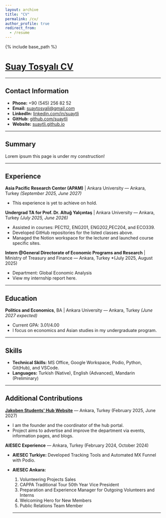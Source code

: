 ```yaml
---
layout: archive
title: "CV"
permalink: /cv/
author_profile: true
redirect_from:
  - /resume
---
```


{% include base_path %}

# [Suay Tosyalı CV](https://drive.google.com/file/d/1g5D0b_oFNSwwVFbIdVQ3bn90CthdbqrH/view?usp=sharing) 
---
## Contact Information
- **Phone:** +90 (545) 256 82 52
- **Email:** [suaytosyali@gmail.com](mailto:suaytosyali@gmail.com)
- **LinkedIn:** [linkedin.com/in/suaytli](https://www.linkedin.com/in/suay-tosyali/)
- **GitHub:** [github.com/suaytli](github.com/suaytli)
- **Website:** [suaytli.github.io](suaytli.github.io)

---
## Summary
Lorem ipsum this page is under my construction!

---
## Experience

**Asia Pacific Research Center (APAM)** | Ankara University — Ankara, Turkey
*(September 2025, June 2027)*
- This experience is yet to achieve on hold.

**Undergrad TA for Prof. Dr. Altuğ Yalçıntaş** | Ankara University — Ankara, Turkey
*(July 2025, June 2026)*
- Assisted in courses: PEC112, ENG201, ENG202,PEC204, and ECO339.
- Developed GitHub repositories for the listed classes above.
- Managed the Notion workspace for the lecturer and launched course specific sites.

**Intern @General Directorate of Economic Programs and Research** | Ministry of Treasury and Finance — Ankara, Turkey
*(July 2025, August 2025)
- Department: Global Economic Analysis
- View my internship report here.

---
## Education

**Politics and Economics**, BA | Ankara University — Ankara, Turkey
*(June 2027 expected)*
- Current GPA: 3.01/4.00
- I focus on economics and Asian studies in my undergraduate program.

---
## Skills
- **Technical Skills:** MS Office, Google Workspace, Podio, Python, Git(Hub), and VSCode.
- **Languages:** Turkish (Native), English (Advanced), Mandarin (Preliminary) 

---
## Additional Contributions

**[Jakoben Students' Hub Website](https://jakoben.framer.website/)** — Ankara, Turkey
(February 2025, June 2027)
- I am the founder and the coordinator of the hub portal.
- Project aims to advertise and improve the department via events, information pages, and blogs.

**AIESEC Experience** — Ankara, Turkey
(February 2024, October 2024)
- **AIESEC Turkiye:** Developed Tracking Tools and Automated MX Funnel with Podio.
- **AIESEC Ankara:** 
	1. Volunteering Projects Sales 
	2. CAPPA Traditional Tour 50th Year Vice President
	3. Preparation and Experience Manager for Outgoing Volunteers and Interns
	4. Welcoming Hero for New Members
	5. Public Relations Team Member

	---
